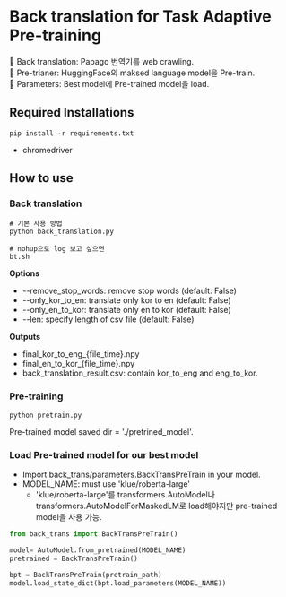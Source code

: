 # Back translation for Task Adaptive Pre-training

🤗 Back translation: Papago 번역기를 web crawling.  
🤗 Pre-trianer: HuggingFace의 maksed language model을 Pre-train.    
🤗 Parameters: Best model에 Pre-trained model을 load.
  
## Required Installations
```
pip install -r requirements.txt
```
- chromedriver

## How to use
### Back translation
```
# 기본 사용 방법
python back_translation.py

# nohup으로 log 보고 싶으면
bt.sh
```

**Options**
- --remove_stop_words: remove stop words (default: False)
- --only_kor_to_en: translate only kor to en (default: False)
- --only_en_to_kor: translate only en to kor (default: False)
- --len: specify length of csv file (default: False)

**Outputs**
- final_kor_to_eng_{file_time}.npy
- final_en_to_kor_{file_time}.npy
- back_translation_result.csv: contain kor_to_eng and eng_to_kor.

### Pre-training
```
python pretrain.py
```
Pre-trained model saved dir = './pretrined_model'.

### Load Pre-trained model for our best model
- Import back_trans/parameters.BackTransPreTrain in your model.
- MODEL_NAME: must use 'klue/roberta-large'
    - 'klue/roberta-large'를 transformers.AutoModel나 transformers.AutoModelForMaskedLM로 load해야지만 pre-trained model을 사용 가능.
```python
from back_trans import BackTransPreTrain()

model= AutoModel.from_pretrained(MODEL_NAME)
pretrained = BackTransPreTrain()

bpt = BackTransPreTrain(pretrain_path)
model.load_state_dict(bpt.load_parameters(MODEL_NAME))
```